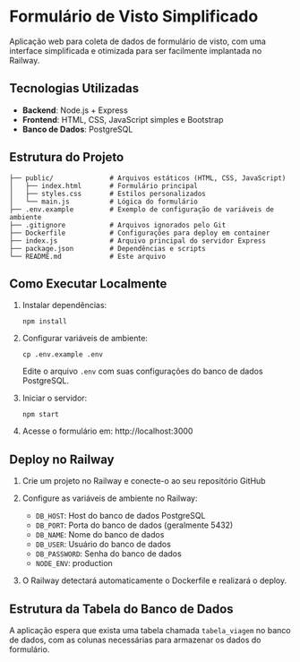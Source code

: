 # Formulário de Visto Simplificado

Aplicação web para coleta de dados de formulário de visto, com uma interface simplificada e otimizada para ser facilmente implantada no Railway.

## Tecnologias Utilizadas

- **Backend**: Node.js + Express
- **Frontend**: HTML, CSS, JavaScript simples e Bootstrap
- **Banco de Dados**: PostgreSQL

## Estrutura do Projeto

```
├── public/              # Arquivos estáticos (HTML, CSS, JavaScript)
│   ├── index.html       # Formulário principal
│   ├── styles.css       # Estilos personalizados
│   └── main.js          # Lógica do formulário
├── .env.example         # Exemplo de configuração de variáveis de ambiente
├── .gitignore           # Arquivos ignorados pelo Git
├── Dockerfile           # Configurações para deploy em container
├── index.js             # Arquivo principal do servidor Express
├── package.json         # Dependências e scripts
└── README.md            # Este arquivo
```

## Como Executar Localmente

1. Instalar dependências:
   ```
   npm install
   ```

2. Configurar variáveis de ambiente:
   ```
   cp .env.example .env
   ```
   Edite o arquivo `.env` com suas configurações do banco de dados PostgreSQL.

3. Iniciar o servidor:
   ```
   npm start
   ```

4. Acesse o formulário em: http://localhost:3000

## Deploy no Railway

1. Crie um projeto no Railway e conecte-o ao seu repositório GitHub

2. Configure as variáveis de ambiente no Railway:
   - `DB_HOST`: Host do banco de dados PostgreSQL
   - `DB_PORT`: Porta do banco de dados (geralmente 5432)
   - `DB_NAME`: Nome do banco de dados
   - `DB_USER`: Usuário do banco de dados
   - `DB_PASSWORD`: Senha do banco de dados
   - `NODE_ENV`: production

3. O Railway detectará automaticamente o Dockerfile e realizará o deploy.

## Estrutura da Tabela do Banco de Dados

A aplicação espera que exista uma tabela chamada `tabela_viagem` no banco de dados, com as colunas necessárias para armazenar os dados do formulário.

